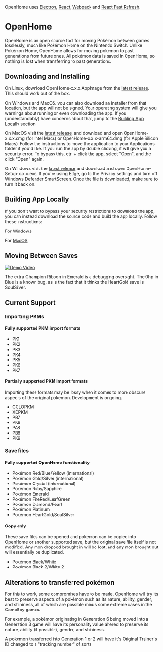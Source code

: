 <p>
  OpenHome uses <a href="https://electron.atom.io/">Electron</a>, <a href="https://facebook.github.io/react/">React</a>, <a href="https://webpack.js.org/">Webpack</a> and <a href="https://www.npmjs.com/package/react-refresh">React Fast Refresh</a>.
</p>

# OpenHome

OpenHome is an open source tool for moving Pokémon between games losslessly, much like Pokémon Home on the Nintendo Switch. Unlike Pokémon Home, OpenHome allows for moving pokémon to past generations from future ones. All pokémon data is saved in OpenHome, so nothing is lost when transferring to past generations.

## Downloading and Installing

On Linux, download OpenHome-x.x.x.AppImage from the [latest release](https://github.com/andrewbenington/OpenHome/releases). This should work out of the box.

On Windows and MacOS, you can also download an installer from that location, but the app will not be signed. Your operating system will give you warnings about running or even downloading the app. If you (understandably) have concerns about that, jump to the [Building App Locally](#building-app-locally) section.

On MacOS visit the [latest release](https://github.com/andrewbenington/OpenHome/releases), and download and open OpenHome-x.x.x.dmg (for Intel Macs) or OpenHome-x.x.x-arm64.dmg (for Apple Silicon Macs).
Follow the instructions to move the application to your Applications folder if you'd like. If you run the app by double clicking, it will give you a security error. To bypass this, ctrl + click the app, select "Open", and the click "Open" again.

On Windows visit the [latest release](https://github.com/andrewbenington/OpenHome/releases) and download and open OpenHome-Setup-x.x.x.exe. If you're using Edge, go to the Privacy settings and turn off Windows Defender SmartScreen. Once the file is downloaded, make sure to turn it back on.

## Building App Locally

If you don't want to bypass your security restrictions to download the app, you can instead download the source code and build the app locally. Follow these instructions:

For [Windows](./docs/BUILD_WINDOWS.md)

For [MacOS](./docs/BUILD_MAC.md)

## Moving Between Saves

[![Demo Video](https://img.youtube.com/vi/s8MoLsySvOw/hqdefault.jpg)](https://youtu.be/s8MoLsySvOw)

The extra Champion Ribbon in Emerald is a debugging oversight. The 0hp in Blue is a known bug, as is the fact that it thinks the HeartGold save is SoulSilver.

## Current Support

### Importing PKMs

#### Fully supported PKM import formats

- PK1
- PK2
- PK3
- PK4
- PK5
- PK6
- PK7

#### Partially supported PKM import formats

Importing these formats may be lossy when it comes to more obscure aspects of the original pokemon. Development is ongoing.

- COLOPKM
- XDPKM
- PB7
- PK8
- PA8
- PB8
- PK9

### Save files

#### Fully supported OpenHome functionality

- Pokémon Red/Blue/Yellow (international)
- Pokémon Gold/Silver (international)
- Pokémon Crystal (international)
- Pokémon Ruby/Sapphire
- Pokémon Emerald
- Pokémon FireRed/LeafGreen
- Pokémon Diamond/Pearl
- Pokémon Platinum
- Pokémon HeartGold/SoulSilver

#### Copy only

These save files can be opened and pokemon can be copied into OpenHome or another supported save, but the original save file itself is not modified.
Any mon dropped brought in will be lost, and any mon brought out will essentially be duplicated.

- Pokémon Black/White
- Pokémon Black 2/White 2

## Alterations to transferred pokémon

For this to work, some compromises have to be made. OpenHome will try its best to preserve aspects of a pokémon such as its nature, ability, gender, and shininess, all of which are possible minus some extreme cases in the GameBoy games.

For example, a pokémon originating in Generation 6 being moved into a Generation 3 game will have its personality value altered to preserve its nature, ability (if possible), gender, and shininess.

A pokémon transferred into Generation 1 or 2 will have it's Original Trainer's ID changed to a "tracking number" of sorts
